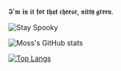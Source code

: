 𝕴'𝖒 𝖎𝖓 𝖎𝖙 𝖋𝖔𝖗 𝖙𝖍𝖆𝖙 𝖈𝖍𝖊𝖊𝖘𝖊, 𝖓𝖎𝖙𝖙𝖞 𝖌𝖗𝖊𝖊𝖓.

![Stay Spooky](https://github.com/Code-Moss/Code-Moss/blob/main/Solomon.gif)

![Moss's GitHub stats](https://github-readme-stats-phantomxy.vercel.app/api?username=code-moss&title_color=00BFFF&icon_color=00BFFF&text_color=87CEEB&bg_color=0D1117&border_color=87CEEB&=87CEEB&show_icons=true&count_private=true)

[![Top Langs](https://github-readme-stats-phantomxy.vercel.app/api/top-langs/?username=code-moss&title_color=87CEEB&text_color=87CEEB&bg_color=0D1117&border_color=87CEEB&count_private=true)](https://github.com/phantomxy/github-readme-stats)
